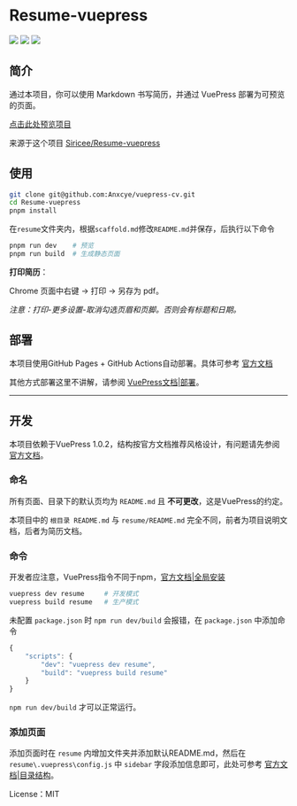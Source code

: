 # Resume-vuepress
![](https://img.shields.io/badge/build-passing-brightgreen.svg)
![](https://img.shields.io/badge/VuePress-v1.0.2-orange.svg)
![](https://img.shields.io/badge/license-MIT-%23373737.svg)

## 简介

通过本项目，你可以使用 Markdown 书写简历，并通过 VuePress 部署为可预览的页面。

[点击此处预览项目](https://cv.anxcye.com)

来源于这个项目 [Siricee/Resume-vuepress](https://github.com/Siricee/Resume-vuepress)<br>



## 使用

```bash
git clone git@github.com:Anxcye/vuepress-cv.git
cd Resume-vuepress
pnpm install
```
在`resume`文件夹内，根据`scaffold.md`修改`README.md`并保存，后执行以下命令
```bash
pnpm run dev 	# 预览
pnpm run build	# 生成静态页面
```


**打印简历**：

Chrome 页面中右键 -> 打印 -> 另存为 pdf。

*注意：打印-更多设置-取消勾选页眉和页脚。否则会有标题和日期。*

## 部署
本项目使用GitHub Pages + GitHub Actions自动部署。具体可参考 [官方文档](https://v1.vuepress.vuejs.org/zh/guide/deploy.html#github-pages-and-github-actions)

其他方式部署这里不讲解，请参阅 [VuePress文档|部署](https://v1.vuepress.vuejs.org/guide/deploy.html)。

---

## 开发

本项目依赖于VuePress 1.0.2，结构按官方文档推荐风格设计，有问题请先参阅 [官方文档](https://v1.vuepress.vuejs.org/guide/deploy.html)。

### 命名

所有页面、目录下的默认页均为 `README.md` 且 **不可更改**，这是VuePress的约定。

本项目中的 `根目录 README.md` 与 `resume/README.md` 完全不同，前者为项目说明文档，后者为简历文档。

### 命令

开发者应注意，VuePress指令不同于npm，[官方文档|全局安装](https://v1.vuepress.vuejs.org/zh/guide/getting-started.html#全局安装)

```bash
vuepress dev resume		# 开发模式
vuepress build resume	# 生产模式
```

未配置 `package.json` 时 `npm run dev/build` 会报错，在 `package.json` 中添加命令

```javascript
{
    "scripts": {
        "dev": "vuepress dev resume",
        "build": "vuepress build resume"
  	}
}
```

`npm run dev/build` 才可以正常运行。

### 添加页面

添加页面时在 `resume` 内增加文件夹并添加默认README.md，然后在 `resume\.vuepress\config.js` 中 `sidebar` 字段添加信息即可，此处可参考 [官方文档|目录结构](https://v1.vuepress.vuejs.org/zh/guide/directory-structure.html)。

License：MIT
